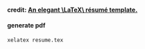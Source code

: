 #### credit: [An elegant \LaTeX\ résumé template.](https://github.com/billryan/resume)

#### generate pdf

```
xelatex resume.tex
```
